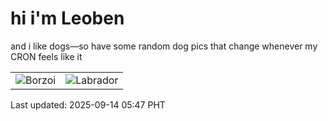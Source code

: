# hi i'm Leoben

and i like dogs—so have some random dog pics that change whenever my CRON feels like it

|  |  |
|--------|----------|
| ![Borzoi](https://random-dog-vercel.vercel.app/api/random-borzoi?v=1757800068) | ![Labrador](https://random-dog-vercel.vercel.app/api/random-labrador?v=1757800068) |

Last updated: 2025-09-14 05:47 PHT
